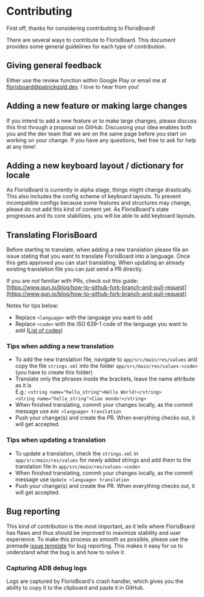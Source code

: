 # Contributing

First off, thanks for considering contributing to FlorisBoard!

There are several ways to contribute to FlorisBoard. This document provides some
general guidelines for each type of contribution.

## Giving general feedback

Either use the review function within Google Play or email me at
[florisboard@patrickgold.dev](mailto:florisboard@patrickgold.dev). I
love to hear from you!

## Adding a new feature or making large changes

If you intend to add a new feature or to make large changes, please discuss this
first through a proposal on GitHub. Discussing your idea enables both you and the
dev team that we are on the same page before you start on working on your change.
If you have any questions, feel free to ask for help at any time!

## Adding a new keyboard layout / dictionary for locale

As FlorisBoard is currently in alpha stage, things might change drastically. This
also includes the config scheme of keyboard layouts. To prevent incompatible
configs because some features and structures may change, please do not add this
kind of content yet. As FlorisBoard's state progresses and its core stabilizes,
you will be able to add keyboard layouts.

## Translating FlorisBoard

Before starting to translate, when adding a new translation please file
an issue stating that you want to translate FlorisBoard into a language.
Once this gets approved you can start translating. When updating an
already existing translation file you can just send a PR directly.

If you are not familiar with PRs, check out this guide:
[https://www.gun.io/blog/how-to-github-fork-branch-and-pull-request](https://www.gun.io/blog/how-to-github-fork-branch-and-pull-request)

Notes for tips below:
- Replace `<language>` with the language you want to add
- Replace `<code>` with the ISO 639-1 code of the language you want to
  add
  ([List of codes](https://en.wikipedia.org/wiki/List_of_ISO_639-1_codes))

### Tips when adding a new translation

- To add the new translation file, navigate to `app/src/main/res/values`
  and copy the file `strings.xml` into the folder
  `app/src/main/res/values-<code>` (you have to create this folder)
- Translate only the phrases inside the brackets, leave the name
  attribute as it is  
  E.g.: `<string name="hello_string">Hello World!</string>`  
  `<string name="hello_string">Ciao mondo!</string>`
- When finished translating, commit your changes locally, as the commit
  message use `Add <language> translation`
- Push your change(s) and create the PR. When everything checks out, it
  will get accepted.

### Tips when updating a translation

- To update a translation, check the `strings.xml` in
  `app/src/main/res/values` for newly added strings and add them to the
  translation file in `app/src/main/res/values-<code>`
- When finished translating, commit your changes locally, as the commit
  message use `Update <language> translation`
- Push your change(s) and create the PR. When everything checks out, it
  will get accepted.

## Bug reporting

This kind of contribution is the most important, as it tells where
FlorisBoard has flaws and thus should be improved to maximize stability
and user experience. To make this process as smooth as possible, please
use the premade [issue template](.github/ISSUE_TEMPLATE/bug_report.md)
for bug reporting. This makes it easy for us to understand what the bug
is and how to solve it.

### Capturing ADB debug logs

Logs are captured by FlorisBoard's crash handler, which gives you the
ability to copy it to the clipboard and paste it in GitHub.
